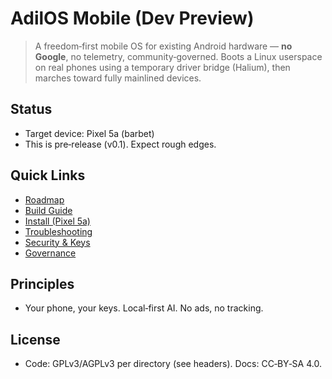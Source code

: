 # AdilOS Mobile (Dev Preview)

> A freedom‑first mobile OS for existing Android hardware — **no Google**, no telemetry, community‑governed.
> Boots a Linux userspace on real phones using a temporary driver bridge (Halium), then marches toward fully mainlined devices.

## Status
- Target device: Pixel 5a (barbet)
- This is pre‑release (v0.1). Expect rough edges.

## Quick Links
- [Roadmap](./ROADMAP.md)
- [Build Guide](./docs/BUILD.md)
- [Install (Pixel 5a)](./docs/INSTALL-pixel5a.md)
- [Troubleshooting](./docs/TROUBLESHOOTING.md)
- [Security & Keys](./docs/SECURITY.md)
- [Governance](./docs/GOVERNANCE.md)

## Principles
- Your phone, your keys. Local‑first AI. No ads, no tracking.

## License
- Code: GPLv3/AGPLv3 per directory (see headers). Docs: CC‑BY‑SA 4.0.
